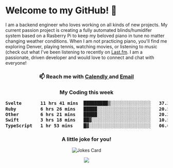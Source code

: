 <h1> Welcome to my GitHub! 👋 </h1>


  I am a backend engineer who loves working on all kinds of new projects. My current passion project is creating a fully automated blinds/humidifer system based on a Rasberry Pi to keep my beloved piano in tune no matter changing weather conditions. When I am not practicing piano, you'll find me exploring Denver, playing tennis, watching movies, or listening to music (check out what I've been listening to recently on [Last.fm](https://www.last.fm/user/mballa000). I am a passionate, driven developer and would love to connect and chat with everyone!

<h3 align = "center"> 📫 Reach me with <a href = "https://calendly.com/msbrandt00/30min"> Calendly </a> and <a href="mailto:msbrandt00@gmail.com">Email</a> 
 </h3>


 
<div align = "center"
[![Anurag's GitHub stats](https://github-readme-stats.vercel.app/api?username=mbrandt00)](https://github.com/anuraghazra/github-readme-stats)
          </div>
<h3 align="center">
  My Coding this week
<!--START_SECTION:waka-->

```txt
Svelte       11 hrs 41 mins  █████████▒░░░░░░░░░░░░░░░   37.32 %
Ruby         6 hrs 26 mins   █████░░░░░░░░░░░░░░░░░░░░   20.53 %
Other        6 hrs 21 mins   █████░░░░░░░░░░░░░░░░░░░░   20.29 %
Swift        3 hrs 18 mins   ██▓░░░░░░░░░░░░░░░░░░░░░░   10.57 %
TypeScript   1 hr 53 mins    █▓░░░░░░░░░░░░░░░░░░░░░░░   06.02 %
```

<!--END_SECTION:waka-->

### A little joke for you!

![Jokes Card](https://readme-jokes.vercel.app/api?hideBorder)

<a href="https://www.linkedin.com/in/mbrandt00/"><img src="https://img.shields.io/badge/linkedin-%230077B5.svg?&style=for-the-badge&logo=linkedin&logoColor=white" /></a>
